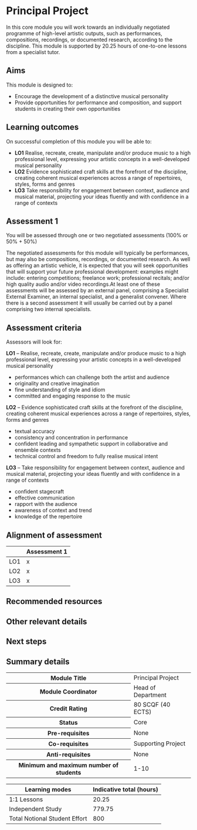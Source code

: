 # Principal Project

In this core module you will work towards an individually negotiated programme of high-level artistic outputs, such as performances, compositions, recordings, or documented research, according to the discipline. This module is supported by 20.25 hours of one-to-one lessons from a specialist tutor.


## Aims
This module is designed to:
- Encourage the development of a distinctive musical personality
- Provide opportunities for performance and composition, and support students in creating their own opportunities

## Learning outcomes
On successful completion of this module you will be able to:
- **LO1** Realise, recreate, create, manipulate and/or produce music to a high professional level, expressing your artistic concepts in a well-developed musical personality
- **LO2** Evidence sophisticated craft skills at the forefront of the discipline, creating coherent musical experiences across a range of repertoires, styles, forms and genres
- **LO3** Take responsibility for engagement between context, audience and musical material, projecting your ideas fluently and with confidence in a range of contexts

## Assessment 1

You will be assessed through one or two negotiated assessments (100% or 50% + 50%)

The negotiated assessments for this module will typically be performances, but may also be compositions, recordings, or documented research. As well as offering an artistic vehicle, it is expected that you will seek opportunities that will support your future professional development: examples might include: entering competitions; freelance work; professional recitals; and/or high quality audio and/or video recordings.At least one of these assessments will be assessed by an external panel, comprising a Specialist External Examiner, an internal specialist, and a generalist convener. Where there is a second assessment it will usually be carried out by a panel comprising two internal specialists.

## Assessment criteria
Assessors will look for:

**LO1** – Realise, recreate, create, manipulate and/or produce music to a high professional level, expressing your artistic concepts in a well-developed musical personality
- performances which can challenge both the artist and audience
- originality and creative imagination
- fine understanding of style and idiom
- committed and engaging response to the music

**LO2** – Evidence sophisticated craft skills at the forefront of the discipline, creating coherent musical experiences across a range of repertoires, styles, forms and genres
- textual accuracy
- consistency and concentration in performance
- confident leading and sympathetic support in collaborative and ensemble contexts
- technical control and freedom to fully realise musical intent

**LO3** – Take responsibility for engagement between context, audience and musical material, projecting your ideas fluently and with confidence in a range of contexts
- confident stagecraft
- effective communication
- rapport with the audience
- awareness of context and trend
- knowledge of the repertoire

## Alignment of assessment

| | Assessment 1 |
| --- | --- |
| LO1 | x |
| LO2 | x |
| LO3 | x |

## Recommended resources

## Other relevant details

## Next steps

## Summary details

<table>
  <tr>
    <th>Module Title</th>
    <td>Principal Project</td>
  </tr>
  <tr>
    <th>Module Coordinator</th>
    <td>Head of Department</td>
  </tr>
  <tr>
    <th>Credit Rating</th>
    <td>80 SCQF (40 ECTS)</td>
  </tr>
    <tr>
    <th>Status</th>
    <td>Core</td>
  </tr>
    <tr>
    <th>Pre-requisites</th>
    <td>None</td>
  </tr>
    <tr>
    <th>Co-requisites</th>
    <td>Supporting Project</td>
  </tr>
    <tr>
    <th>Anti-requisites</th>
    <td>None</td>
  </tr>
      <tr>
    <th>Minimum and maximum number of students</th>
    <td>1-10</td>
  </tr>
</table>


| Learning modes | Indicative total (hours) |
| ---------|----------|
| 1:1 Lessons | 20.25 |
| Independent Study | 779.75 |
| Total Notional Student Effort| 800 |

